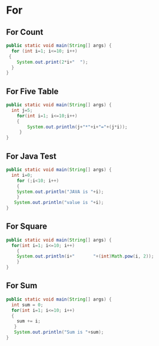 For
===
For Count
---------
```java
public static void main(String[] args) {
  for (int i=1; i<=10; i++)
 {
    System.out.print(2*i+"  ");
  }
}
```
For Five Table
--------------
```java
public static void main(String[] args) {
  int j=5;
    for(int i=1; i<=10;i++)
    {
    	System.out.println(j+"*"+i+"="+(j*i));
     }
}
```
For Java Test
-------------
```java
public static void main(String[] args) {
  int i=0;
    for (;i<10; i++)
    {
    System.out.println("JAVA is "+i);
    }
   System.out.println("value is "+i);
}
```
For Square
----------
```java
public static void main(String[] args) {
  for(int i=1; i<=10; i++)
    {
    System.out.println(i+"       "+(int)Math.pow(i, 2));
    }
}
```
For Sum
-------
```java
public static void main(String[] args) {
  int sum = 0;
  for(int i=1; i<=10; i++)
  {
    sum += i;
   }
   System.out.println("Sum is "+sum);
}
```
